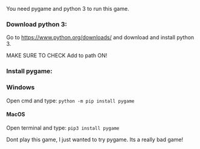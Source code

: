 You need pygame and python 3 to run this game.

### Download python 3:
Go to https://www.python.org/downloads/ and download and install python 3.

MAKE SURE TO CHECK Add to path ON!

### Install pygame:

### Windows
Open cmd and type: `python -m pip install pygame`

#### MacOS
Open terminal and type: `pip3 install pygame`

Dont play this game, I just wanted to try pygame. Its a really bad game!
